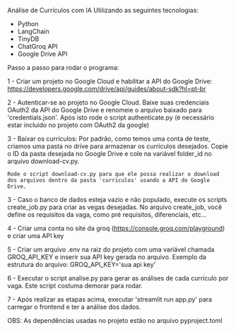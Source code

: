 Análise de Currículos com IA Utilizando as seguintes tecnologias:
- Python
- LangChain
- TinyDB
- ChatGroq API
- Google Drive API


Passo a passo para rodar o programa:

1 - Criar um projeto no Google Cloud e habilitar a API do Google Drive:
 https://developers.google.com/drive/api/guides/about-sdk?hl=pt-br

2 - Autenticar-se ao projeto no Google Cloud. Baixe suas credenciais OAuth2 da API do Google Drive e renomeie o arquivo baixado para 'credentials.json'. Após isto rode o script authenticate.py (é necessário estar incluído no projeto com OAuth2 da google)

3 - Baixar os currículos: Por padrão, como temos uma conta de teste, criamos uma pasta no drive para armazenar os currículos desejados.
    Copie o ID da pasta desejada no Google Drive e cole na variável folder_id no arquivo download-cv.py.

    Rode o script download-cv.py para que ele possa realizar o download dos arquivos dentro da pasta 'curriculos' usando a API do Google Drive.

3 - Caso o banco de dados esteja vazio e não populado, execute os scripts create_job.py para criar as vegas desejadas.
    No arquivo create_job, você define os requisitos da vaga, como pré requisitos, diferenciais, etc...

4 - Criar uma conta no site da groq (https://console.groq.com/playground) e criar uma API key

5 - Criar um arquivo .env na raiz do projeto com uma variável chamada GROQ_API_KEY e inserir sua API key gerada no arquivo.
        Exemplo da estrutura do arquivo: GROQ_API_KEY='sua api key'

6 - Executar o script analise.py para gerar as análises de cada currículo por vaga. Este script costuma demorar para rodar.

7 - Após realizar as etapas acima, executar 'streamlit run app.py' para carregar o frontend e ter a análise dos dados.

OBS: As dependências usadas no projeto estão no arquivo pyproject.toml
